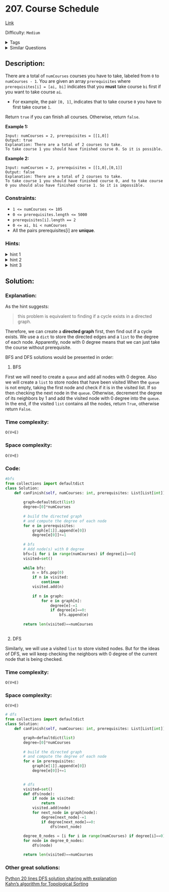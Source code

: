 # 207. Course Schedule
[Link](https://leetcode.com/problems/course-schedule/)

Difficulty: `Medium`

<details>
<summary> Tags</summary>

`Depth-first Search`, `Breadth-first Search`, `Graph`, `Topological Sort`
</details>

<details>
<summary> Similar Questions</summary>

[Course Schedule II](https://leetcode.com/problems/course-schedule-ii/)	`Medium`

[Graph Valid Tree](https://leetcode.com/problems/graph-valid-tree/)	`Medium`

[Minimum Height Trees](https://leetcode.com/problems/minimum-height-trees/)	`Medium`

[Course Schedule III](https://leetcode.com/problems/course-schedule-iii/)	`Hard`


</details>

## Description:  
There are a total of `numCourses` courses you have to take, labeled from `0`
to `numCourses - 1`. You are given an array `prerequisites` where
`prerequisites[i] = [ai, bi]` indicates that you **must** take course `bi`
first if you want to take course `ai`.

  * For example, the pair `[0, 1]`, indicates that to take course `0` you have to first take course `1`.

Return `true` if you can finish all courses. Otherwise, return `false`.



**Example 1:**

    
    
    Input: numCourses = 2, prerequisites = [[1,0]]
    Output: true
    Explanation: There are a total of 2 courses to take. 
    To take course 1 you should have finished course 0. So it is possible.
    

**Example 2:**

    
    
    Input: numCourses = 2, prerequisites = [[1,0],[0,1]]
    Output: false
    Explanation: There are a total of 2 courses to take. 
    To take course 1 you should have finished course 0, and to take course 0 you should also have finished course 1. So it is impossible.
    



### Constraints:

  * `1 <= numCourses <= 105`
  * `0 <= prerequisites.length <= 5000`
  * `prerequisites[i].length == 2`
  * `0 <= ai, bi < numCourses`
  * All the pairs prerequisites[i] are **unique**.

### Hints:
<details>
<summary> hint 1</summary>

This problem is equivalent to finding if a cycle exists in a directed graph.
If a cycle exists, no topological ordering exists and therefore it will be
impossible to take all courses.


</details>
<details>
<summary> hint 2</summary>

[Topological Sort via DFS](https://class.coursera.org/algo-003/lecture/52) \-
A great video tutorial (21 minutes) on Coursera explaining the basic concepts
of Topological Sort.


</details>
<details>
<summary> hint 3</summary>

Topological sort could also be done via
[BFS](http://en.wikipedia.org/wiki/Topological_sorting#Algorithms).


</details>


## Solution:  


### Explanation:  

As the hint suggests:
 > this problem is equivalent to finding if a cycle exists in a directed graph.

Therefore, we can create a **directed graph** first, then find out if a cycle exists.
We use a `dict` to store the directed edges and a `list` to the degree of each node. 
Apparently, node with 0 degree means that we can just take the course without prerequisite.

BFS and DFS solutions would be presented in order:

1. BFS

First we will need to create a `queue` and add all nodes with 0 degree.
Also we will create a `list` to store nodes that have been visited
When the `queue` is not empty, taking the first node and check if it is in the visited list.
If so then checking the next node in the `queue`.
Otherwise, decrement the degree of its neighbors by 1 and add the visited node with 0 degree into the `queue`.
In the end, if the visited `list` contains all the nodes, return `True`, otherwise return `False`.

### Time complexity:
`O(V+E)`  
### Space complexity:
`O(V+E)`

### Code:  
```python
#bfs
from collections import defaultdict
class Solution:
    def canFinish(self, numCourses: int, prerequisites: List[List[int]]) -> bool:
        
        graph=defaultdict(list)
        degree=[0]*numCourses
        
        # build the directed graph 
        # and compute the degree of each node
        for e in prerequisites:
            graph[e[1]].append(e[0])
            degree[e[0]]+=1
        
        # bfs
        # Add node(s) with 0 degree
        bfs=[i for i in range(numCourses) if degree[i]==0]
        visited=set()
        
        while bfs:
            n = bfs.pop(0)
            if n in visited:
                continue
            visited.add(n)
            
            if n in graph:
                for e in graph[n]:
                    degree[e]-=1
                    if degree[e]==0:
                        bfs.append(e)
                        
        return len(visited)==numCourses
                    
```


2. DFS

Similarly, we will use a visited `list` to store visited nodes.
But for the ideas of DFS, we will keep checking the neighbors with 0 degree of the current node that is being checked.


### Time complexity:
`O(V+E)`  
### Space complexity:
`O(V+E)`

```python
# dfs
from collections import defaultdict
class Solution:
    def canFinish(self, numCourses: int, prerequisites: List[List[int]]) -> bool:

        graph=defaultdict(list)
        degree=[0]*numCourses
        
        # build the directed graph 
        # and compute the degree of each node
        for e in prerequisites:
            graph[e[1]].append(e[0])
            degree[e[0]]+=1

            
        # dfs
        visited=set()
        def dfs(node):
            if node in visited:
                return 
            visited.add(node)
            for next_node in graph[node]:
                degree[next_node]-=1
                if degree[next_node]==0:
                    dfs(next_node)
        
        degree_0_nodes = [i for i in range(numCourses) if degree[i]==0]
        for node in degree_0_nodes:
            dfs(node)

        return len(visited)==numCourses
```

### Other great solutions:
[Python 20 lines DFS solution sharing with explanation](https://leetcode.com/problems/course-schedule/discuss/58586/Python-20-lines-DFS-solution-sharing-with-explanation)  
[Kahn’s algorithm for Topological Sorting](https://www.geeksforgeeks.org/topological-sorting-indegree-based-solution/)
